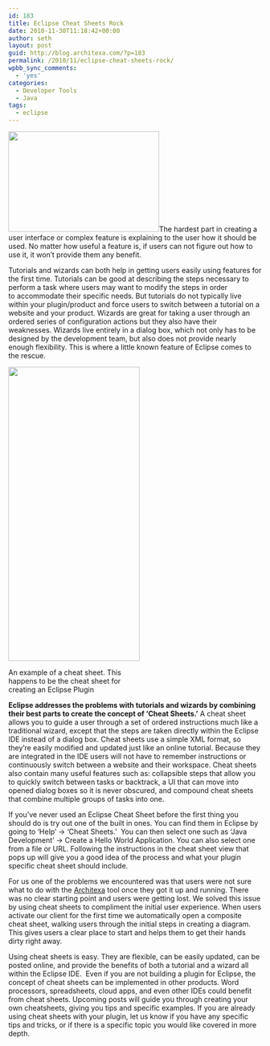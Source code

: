 ```yaml
---
id: 183
title: Eclipse Cheat Sheets Rock
date: 2010-11-30T11:18:42+00:00
author: seth
layout: post
guid: http://blog.architexa.com/?p=183
permalink: /2010/11/eclipse-cheat-sheets-rock/
wpbb_sync_comments:
  - 'yes'
categories:
  - Developer Tools
  - Java
tags:
  - eclipse
---
```

<!--S-ButtonZ 1.1.5 Start-->

<div style="float: left; width: 42px; padding-right: 10px; margin: 0 -52px 0 0; position: relative; left: -62px; top: 8px">
</div>

<!--S-ButtonZ 1.1.5 End-->

[<img class="alignright size-medium wp-image-190" title="Cheating" src="{{site.baseurl}}/assets/uploads/2010/11/Cheating1-300x200.jpg" alt="" width="300" height="200" srcset="{{site.baseurl}}/assets/uploads/2010/11/Cheating1-300x200.jpg 300w, {{site.baseurl}}/assets/uploads/2010/11/Cheating1.jpg 336w" sizes="(max-width: 300px) 100vw, 300px" />]({{site.baseurl}}/assets/uploads/2010/11/Cheating1.jpg)The hardest part in creating a user interface or complex feature is explaining to the user how it should be used. No matter how useful a feature is, if users can not figure out how to use it, it won’t provide them any benefit.

Tutorials and wizards can both help in getting users easily using features for the first time. Tutorials can be good at describing the steps necessary to perform a task where users may want to modify the steps in order to accommodate their specific needs. But tutorials do not typically live within your plugin/product and force users to switch between a tutorial on a website and your product. Wizards are great for taking a user through an ordered series of configuration actions but they also have their weaknesses. Wizards live entirely in a dialog box, which not only has to be designed by the development team, but also does not provide nearly enough flexibility. This is where a little known feature of Eclipse comes to the rescue.

<!--more-->

<div style="width: 271px" class="wp-caption alignleft">
  <img title="cheatsheetStart" src="{{site.baseurl}}/assets/uploads/2010/11/cheatsheetStart.png" alt="" width="261" height="586" />
  
  <p class="wp-caption-text">
    An example of a cheat sheet. This happens to be the cheat sheet for creating an Eclipse Plugin
  </p>
</div>

**Eclipse addresses the problems with tutorials and wizards by combining their best parts to create the concept of &#8216;Cheat Sheets.&#8217;** A cheat sheet allows you to guide a user through a set of ordered instructions much like a traditional wizard, except that the steps are taken directly within the Eclipse IDE instead of a dialog box. Cheat sheets use a simple XML format, so they&#8217;re easily modified and updated just like an online tutorial. Because they are integrated in the IDE users will not have to remember instructions or continuously switch between a website and their workspace. Cheat sheets also contain many useful features such as: collapsible steps that allow you to quickly switch between tasks or backtrack, a UI that can move into opened dialog boxes so it is never obscured, and compound cheat sheets that combine multiple groups of tasks into one.

If you&#8217;ve never used an Eclipse Cheat Sheet before the first thing you should do is try out one of the built in ones. You can find them in Eclipse by going to &#8216;Help&#8217; -> &#8216;Cheat Sheets.&#8217;  You can then select one such as &#8216;Java Development&#8217; -> Create a Hello World Application. You can also select one from a file or URL. Following the instructions in the cheat sheet view that pops up will give you a good idea of the process and what your plugin specific cheat sheet should include.

For us one of the problems we encountered was that users were not sure what to do with the <a href="http://www.architexa.com" target="_blank">Architexa</a> tool once they got it up and running. There was no clear starting point and users were getting lost. We solved this issue by using cheat sheets to compliment the initial user experience. When users activate our client for the first time we automatically open a composite cheat sheet, walking users through the initial steps in creating a diagram. This gives users a clear place to start and helps them to get their hands dirty right away.

Using cheat sheets is easy. They are flexible, can be easily updated, can be posted online, and provide the benefits of both a tutorial and a wizard all within the Eclipse IDE.  Even if you are not building a plugin for Eclipse, the concept of cheat sheets can be implemented in other products. Word processors, spreadsheets, cloud apps, and even other IDEs could benefit from cheat sheets. Upcoming posts will guide you through creating your own cheatsheets, giving you tips and specific examples. If you are already using cheat sheets with your plugin, let us know if you have any specific tips and tricks, or if there is a specific topic you would like covered in more depth.

<div style="clear:both;">
  &nbsp;
</div>